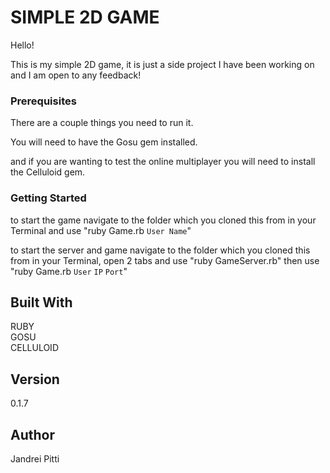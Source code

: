 # SIMPLE 2D GAME

Hello!

This is my simple 2D game, it is just a side project I have been working on and
I am open to any feedback!

### Prerequisites

There are a couple things you need to run it.

You will need to have the Gosu gem installed.

and if you are wanting to test the online multiplayer you will need to install
the Celluloid gem.

### Getting Started

to start the game navigate to the folder which you cloned this from in your
Terminal and use "ruby Game.rb `User Name`"

to start the server and game navigate to the folder which you cloned this from
in your Terminal, open 2 tabs and use "ruby GameServer.rb" then use "ruby Game.rb `User` `IP` `Port`"

## Built With

RUBY  
GOSU  
CELLULOID  


## Version

0.1.7

## Author

Jandrei Pitti
